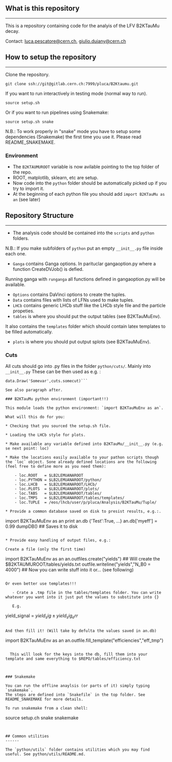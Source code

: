 ## What is this repository
------

This is a repository containing code for the analyis of the LFV B2KTauMu decay.

Contact: luca.pescatore@cern.ch, giulio.dujany@cern.ch

## How to setup the repository
------

Clone the repository.

```git clone ssh://git@gitlab.cern.ch:7999/pluca/B2Ktaumu.git```

If you want to run interactively in testing mode (normal way to run).

```source setup.sh```

Or if you want to run pipelines using Snakemake:

```source setup.sh snake ```

N.B.: To work properly in "snake" mode you have to setup some dependencies (Snakemake) the first time you use it.
Please read README_SNAKEMAKE.

### Environment

* The `B2KTAUMUROOT` variable is now avilable pointing to the top folder of the repo.
* ROOT, matplotlib, sklearn, etc are setup.
* Now code into the `python` folder should be automatically picked up if you try to import it.
* At the beginning of each python file you should add `import B2KTauMu as an` (see later)


## Repository Structure
------

* The analysis code should be contained into the `scripts` and `python` folders.

N.B.: If you make subfolders of `python` put an empty `__init__.py` file inside each one.
* `Ganga` contains Ganga options. In parituclar gangaoption.py where a function CreateDVJob()
is defied. 

Running ganga with `runganga` all functions defined in gangaoption.py will be available.
* `Options` contains DaVinci options to create the tuples.
* `Data` contains files with lists of LFNs used to make tuples.
* `LHCb` contains generic LHCb stuff like the LHCb style file and the particle propeties.
* `tables` is where you should put the output tables (see B2KTauMuEnv).

It also contains the `templates` folder which should contain latex templates to be filled automatically.
* `plots` is where you should put output splots (see B2KTauMuEnv).

### Cuts

All cuts should go into .py files in the folder `python/cuts/`. Mainly into `__init__.py`
These can be then used as e.g. :

```from B2KTauMu import *
data.Draw('Somevar',cuts.somecut)```

See also paragraph after.

### B2KTauMu python environment (important!!)

This module loads the python environment: `import B2KTauMuEnv as an`.

What will this do for you:

* Checking that you sourced the setup.sh file.

* Loading the LHCb style for plots.

* Make available any variable defined into B2KTauMu/__init__.py (e.g. se next point: loc)

* Make the locations easily available to your pathon scripts though the `loc` object. Sone already defined locations are the following (feel free to define more as you need them):

    - loc.ROOT   = $LB2LEMUANAROOT
    - loc.PYTHON = $LB2LEMUANAROOT/python/
    - loc.LHCB   = $LB2LEMUANAROOT/LHCb/
    - loc.PLOTS  = $LB2LEMUANAROOT/plots/
    - loc.TABS   = $LB2LEMUANAROOT/tables/
    - loc.TMPS   = $LB2LEMUANAROOT/tables/templates/
    - loc.TUPLE  = /eos/lhcb/user/p/pluca/Analysis/B2KTauMu/Tuple/

* Provide a common database saved on disk to presist results, e.g.:.

```
import B2KTauMuEnv as an
print an.db
{'Test':True, ...}
an.db['myeff'] = 0.99
dumpDB() ## Saves it to disk
```

* Provide easy handling of output files, e.g.:

Create a file (only the first time)
```
import B2KTauMuEnv as an
an.outfiles.create("yields")                ## Will create the $B2KTAUMUROOT/tables/yields.txt
outfile.writeline("yields","N_B0 = 4000")   ## Now you can write stuff into it or... (see following)
```

Or even better use templates!!!

   - Crate a .tmp file in the tables/templates folder. You can write whatever you want into it just put the values to substitute into {}
   
   E.g.
   ```
   yield_signal = ${yield_sig} \pm {yield_sig_err}$
   ```
   
   And then fill it! (Will take by defulta the values saved in an.db)

```
import B2KTauMuEnv as an
an.outfile.fill_template("efficiencies","eff_tmp")
```
  
  This will look for the keys into the db, fill them into your template and same everything to $REPO/tables/efficiency.txt



### Snakemake

You can run the offline anaylsis (or parts of it) simply typing `snakemake`.
The steps are defined into `Snakefile` in the top folder. See README_SNAKEMAKE for more details.

To run snakemake from a clean shell:

```
source setup.ch snake
snakemake
```


## Common utilities
------

The `python/utils` folder contains utilities which you may find useful. See python/utils/README.md.


